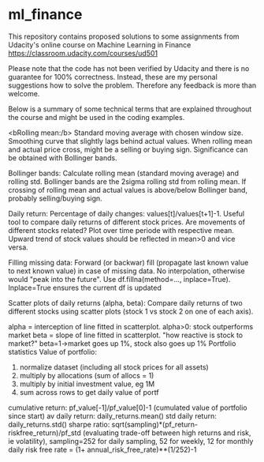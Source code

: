 # ml_finance


This repository contains proposed solutions to some assignments from Udacity's online course on Machine Learning in Finance https://classroom.udacity.com/courses/ud501

Please note that the code has not been verified by Udacity and there is no guarantee for 100% correctness. Instead, these are my personal suggestions how to solve the problem. Therefore any feedback is more than welcome.

Below is a summary of some technical terms that are explained throughout the course and might be used in the coding examples.

<bRolling mean:/b>
Standard moving average with chosen window size. Smoothing curve that slightly lags behind actual values. When rolling mean and actual price cross, might be a selling or buying sign. Significance can be obtained with Bollinger bands.

Bollinger bands:
Calculate rolling mean (standard moving average) and rolling std. Bollinger bands are the 2sigma rolling std from rolling mean. If crossing of rolling mean and actual values is above/below Bollinger band, probably selling/buying sign.

Daily return:
Percentage of daily changes: values[t]/values[t+1]-1. Useful tool to compare daily returns of different stock prices. Are movements of different stocks related? Plot over time periode with respective mean. Upward trend of stock values should be reflected in mean>0 and vice versa.

Filling missing data:
Forward (or backwar) fill (propagate last known value to next known value) in case of missing data. No interpolation, otherwise would "peak into the future". Use df.fillna(method=..., inplace=True). Inplace=True ensures the current df is updated

Scatter plots of daily returns (alpha, beta):
Compare daily returns of two different stocks using scatter plots (stock 1 vs stock 2 on one of each axis).

alpha = interception of line fitted in scatterplot. alpha>0: stock outperforms market
beta = slope of line fitted in scatterplot. "how reactive is stock to market?" beta=1->market goes up 1%, stock also goes up  1%
Portfolio statistics
Value of portfolio:

1) normalize dataset (including all stock prices for all assets)
2) multiply by allocations (sum of allocs = 1)
3) multiply by initial investment value, eg 1M
4) sum across rows to get daily value of portf

cumulative return: pf_value[-1]/pf_value[0]-1 (cumulated value of portfolio since start)
av daily return: daily_returns.mean()
std daily return: daily_returns.std()
sharpe ratio: sqrt(sampling)*(pf_return-riskfree_return)/pf_std (evaluating trade-off between high returns and risk, ie volatility), sampling=252 for daily sampling, 52 for weekly, 12 for monthly
daily risk free rate = (1+ annual_risk_free_rate)**(1/252)-1
